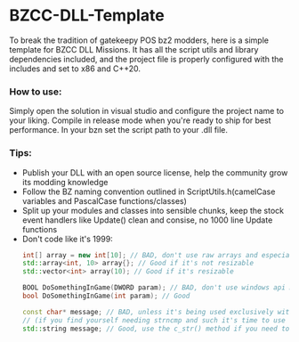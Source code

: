 # BZCC-DLL-Template

To break the tradition of gatekeepy POS bz2 modders, here is a simple template for BZCC DLL Missions. It has all the script utils and library dependencies included, and the project file is properly configured with the includes and set to x86 and C++20.

### How to use:
Simply open the solution in visual studio and configure the project name to your liking. Compile in release mode when you're ready to ship for best performance. In your bzn set the script path to your .dll file.

### Tips:
- Publish your DLL with an open source license, help the community grow its modding knowledge
- Follow the BZ naming convention outlined in ScriptUtils.h(camelCase variables and PascalCase functions/classes)
- Split up your modules and classes into sensible chunks, keep the stock event handlers like Update() clean and consise, no 1000 line Update functions
- Don't code like it's 1999:
  ```cpp
  int[] array = new int[10]; // BAD, don't use raw arrays and especially not with malloc or new
  std::array<int, 10> array{}; // Good if it's not resizable
  std::vector<int> array(10); // Good if it's resizable

  BOOL DoSomethingInGame(DWORD param); // BAD, don't use windows api macros or typedefs unless you are working with the windows api
  bool DoSomethingInGame(int param); // Good

  const char* message; // BAD, unless it's being used exclusively with functions in the ScriptUtils API
  // (if you find yourself needing strncmp and such it's time to use std::string)
  std::string message; // Good, use the c_str() method if you need to pass it into a bz function
  ```
